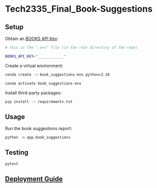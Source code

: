 # Tech2335_Final_Book-Suggestions

## Setup

Obtain an [BOOKS API Key](https://developers.google.com/books/docs/v1/using):

```sh
# this is the ".env" file (in the root directory of the repo)

BOOKS_API_KEY="____________"
```

Create a virtual environment:

```sh
conda create -n book_suggestions-env python=3.10
```

```sh
conda activate book_suggestions-env
```

Install third-party packages:

```sh
pip install -r requirements.txt
```

## Usage

Run the book suggestions report:

```sh
python -m app.book_suggestions
```

## Testing

```sh
pytest
```

## [Deployment Guide](/DEPLOYING.md)
